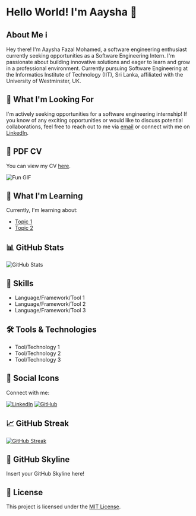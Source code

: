 # Hello World! I'm Aaysha 👋

## About Me ℹ️

Hey there! I'm Aaysha Fazal Mohamed, a software engineering enthusiast currently seeking opportunities as a Software Engineering Intern. I'm passionate about building innovative solutions and eager to learn and grow in a professional environment. Currently pursuing Software Engineering at the Informatics Institute of Technology (IIT), Sri Lanka, affiliated with the University of Westminster, UK.

## 🚀 What I'm Looking For

I'm actively seeking opportunities for a software engineering internship!
If you know of any exciting opportunities or would like to discuss potential collaborations, feel free to reach out to me via [email](mailto:aayshafazalmohamed@gmail.com) or connect with me on [LinkedIn](https://www.linkedin.com/in/aayshafazalmohamed/).

## 📄 PDF CV

You can view my CV [here](https://github.com/AAYSHAA/AAYSHA/files/14733808/AAYSHA.FAZAL.MOHAMED.pdf).

![Fun GIF](https://media.giphy.com/media/v1.Y2lkPTc5MGI3NjExbGFoeGF4NW1wNDZoMWoxOHc4b2lpbmx5bmxpZWJ1bzE2bHpta3J4aSZlcD12MV9pbnRlcm5hbF9naWZfYnlfaWQmY3Q9Zw/BferOKonYOspm28AiB/giphy.gif)

## 🌱 What I'm Learning

Currently, I'm learning about:
- [Topic 1](link_to_topic_1)
- [Topic 2](link_to_topic_2)

## 📊 GitHub Stats

![GitHub Stats](https://github-readme-stats.vercel.app/api?username=AAYSHAA&show_icons=true&theme=radical&count_private=true&hide=issues,contribs)

## 💼 Skills

- Language/Framework/Tool 1
- Language/Framework/Tool 2
- Language/Framework/Tool 3

## 🛠️ Tools & Technologies

- Tool/Technology 1
- Tool/Technology 2
- Tool/Technology 3

## 🎨 Social Icons

Connect with me:

[![LinkedIn](https://img.shields.io/badge/LinkedIn-Connect-blue)](https://www.linkedin.com/in/aayshafazalmohamed/)
[![GitHub](https://img.shields.io/badge/GitHub-Follow-blue)](https://github.com/AAYSHAA)

## 📈 GitHub Streak

[![GitHub Streak](https://github-readme-streak-stats.herokuapp.com/?user=AAYSHAA)](https://git.io/streak-stats)


## 🌟 GitHub Skyline

Insert your GitHub Skyline here!

## 📝 License

This project is licensed under the [MIT License](LICENSE).
